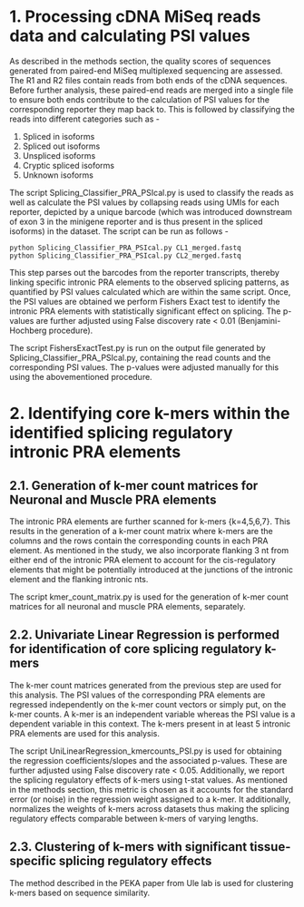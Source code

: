 # 1. Processing cDNA MiSeq reads data and calculating PSI values

As described in the methods section, the quality scores of sequences generated from paired-end MiSeq multiplexed sequencing are assessed. The R1 and R2 files contain reads from both ends of the cDNA sequences. Before further analysis, these paired-end reads are merged into a single file to ensure both ends contribute to the calculation of PSI values for the corresponding reporter they map back to. This is followed by classifying the reads into different categories such as -
1. Spliced in isoforms
2. Spliced out isoforms
3. Unspliced isoforms
4. Cryptic spliced isoforms
5. Unknown isoforms

The script Splicing_Classifier_PRA_PSIcal.py is used to classify the reads as well as calculate the PSI values by collapsing reads using UMIs for each reporter, depicted by a unique barcode (which was introduced downstream of exon 3 in the minigene reporter and is thus present in the spliced isoforms) in the dataset. The script can be run as follows - 

```
python Splicing_Classifier_PRA_PSIcal.py CL1_merged.fastq
python Splicing_Classifier_PRA_PSIcal.py CL2_merged.fastq
```

This step parses out the barcodes from the reporter transcripts, thereby linking specific intronic PRA elements to the observed splicing patterns, as quantified by PSI values calculated which are within the same script. Once, the PSI values are obtained we perform Fishers Exact test to identify the intronic PRA elements with statistically significant effect on splicing. The p-values are further adjusted using False discovery rate < 0.01 (Benjamini-Hochberg procedure). 

The script FishersExactTest.py is run on the output file generated by Splicing_Classifier_PRA_PSIcal.py, containing the read counts and the corresponding PSI values. The p-values were adjusted manually for this using the abovementioned procedure. 


# 2. Identifying core k-mers within the identified splicing regulatory intronic PRA elements

## 2.1. Generation of k-mer count matrices for Neuronal and Muscle PRA elements

The intronic PRA elements are further scanned for k-mers {k=4,5,6,7}. This results in the generation of a k-mer count matrix where k-mers are the columns and the rows contain the corresponding counts in each PRA element. As mentioned in the study, we also incorporate flanking 3 nt from either end of the intronic PRA element to account for the cis-regulatory elements that might be potentially introduced at the junctions of the intronic element and the flanking intronic nts. 

The script kmer_count_matrix.py is used for the generation of k-mer count matrices for all neuronal and muscle PRA elements, separately. 

## 2.2. Univariate Linear Regression is performed for identification of core splicing regulatory k-mers

The k-mer count matrices generated from the previous step are used for this analysis. The PSI values of the corresponding PRA elements are regressed independently on the k-mer count vectors or simply put, on the k-mer counts. A k-mer is an independent variable whereas the PSI value is a dependent variable in this context. The k-mers present in at least 5 intronic PRA elements are used for this analysis.

The script UniLinearRegression_kmercounts_PSI.py is used for obtaining the regression coefficients/slopes and the associated p-values. These are further adjusted using False discovery rate < 0.05. Additionally, we report the splicing regulatory effects of k-mers using t-stat values. As mentioned in the methods section, this metric is chosen as it accounts for the standard error (or noise) in the regression weight assigned to a k-mer. It additionally, normalizes the weights of k-mers across datasets thus making the splicing regulatory effects comparable between k-mers of varying lengths.

## 2.3. Clustering of k-mers with significant tissue-specific splicing regulatory effects

The method described in the PEKA paper from Ule lab is used for clustering k-mers based on sequence similarity. 


